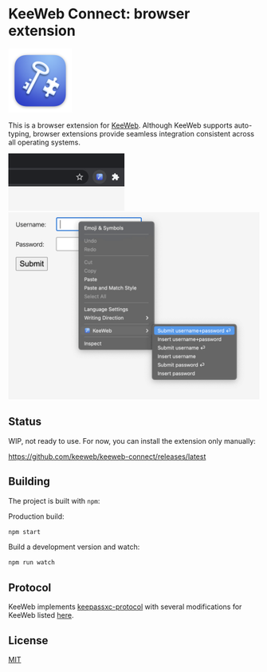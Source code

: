 # KeeWeb Connect: browser extension

<img src="xcode/KeeWeb%20Connect/Assets.xcassets/AppIcon.appiconset/icon_128x128%402x.png" width="128" alt="KeeWeb Connect logo" />

This is a browser extension for [KeeWeb](https://keeweb.info).
Although KeeWeb supports auto-typing, browser extensions provide seamless integration
consistent across all operating systems.

<img src="img/chrome/button.png" width="233" alt="KeeWeb Connect button" />

<img src="img/chrome/menu.png" width="646" alt="KeeWeb Connect menu" />

## Status

WIP, not ready to use. For now, you can install the extension only manually:

https://github.com/keeweb/keeweb-connect/releases/latest

## Building

The project is built with `npm`:

Production build:
```sh
npm start
```

Build a development version and watch:
```sh
npm run watch
```

## Protocol

KeeWeb implements [keepassxc-protocol](https://github.com/keepassxreboot/keepassxc-browser/blob/develop/keepassxc-protocol.md)
with several modifications for KeeWeb listed [here](docs/keeweb-connect-protocol.md).

## License

[MIT](https://github.com/keeweb/keeweb-connect/blob/master/LICENSE)

